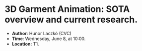 # 3D Garment Animation: SOTA overview and current research.

- **Author**: Hunor Laczkó  (CVC)
- **Time**: Wednesday, June 8, at 10:00.
- **Location:** T1.